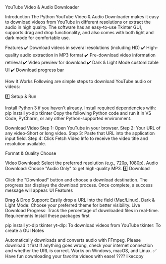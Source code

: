 YouTube Video & Audio Downloader

Introduction The Python YouTube Video & Audio Downloader makes it easy to download videos from YouTube in different resolutions or extract the audio in high quality. The software has an easy-to-use Tkinter GUI, supports drag and drop functionality, and also comes with both light and dark mode for comfortable use.

Features ✔️ Download videos in several resolutions (including HD) ✔️ High-quality audio extraction in MP3 format ✔️ Pre-download video information retrieval ✔️ Video preview for download ✔️ Dark & Light Mode customizable UI ✔️ Download progress bar

How It Works Following are simple steps to download YouTube audio or videos:

1️⃣ Setup & Run

Install Python 3 if you haven't already.
Install required dependencies with:
pip install yt-dlp tkinter
Copy the following Python code and run it in VS Code, PyCharm, or any other Python-supported environment.

Download Video Step 1: Open YouTube in your browser. Step 2: Your URL of any video-Short or long video. Step 3: Paste that URL into the application input field. Step 4: Click Fetch Video Info to receive the video title and resolution available.

Format & Quality Choose

Video Download: Select the preferred resolution (e.g., 720p, 1080p).
Audio Download: Choose "Audio Only" to get high-quality MP3.
4️⃣ Download

Click the "Download" button and choose a download destination.
The progress bar displays the download process.
Once complete, a success message will appear.
UI Features

Drag & Drop Support: Easily drop a URL into the field (Mac/Linux).
Dark & Light Mode: Choose your preferred theme for better visibility.
Live Download Progress: Track the percentage of downloaded files in real-time.
Requirements Install these packages first

pip install yt-dlp tkinter
yt-dlp: To download videos from YouTube
tkinter: To create a GUI
Notes

Automatically downloads and converts audio with FFmpeg. Please download it first
If anything goes wrong, check your internet connection and whether the URL is correct.
Works on Windows, macOS, and Linux.
✅ Have fun downloading your favorite videos with ease! ???? likecopy
